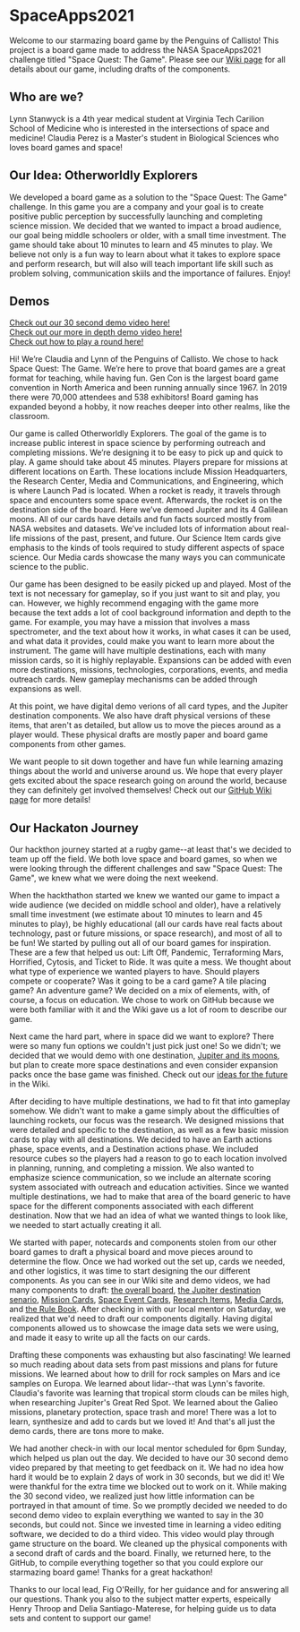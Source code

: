 # SpaceApps2021
Welcome to our starmazing board game by the Penguins of Callisto! This project is a board game made to address the NASA SpaceApps2021 challenge titled "Space Quest: The Game". Please see our [Wiki page](https://github.com/lkstanwyck/SpaceApps2021/wiki) for all details about our game, including drafts of the components.

## Who are we?

Lynn Stanwyck is a 4th year medical student at Virginia Tech Carilion School of Medicine who is interested in the intersections of space and medicine!
Claudia Perez is a Master's student in Biological Sciences who loves board games and space!


## Our Idea: Otherworldly Explorers
We developed a board game as a solution to the "Space Quest: The Game" challenge. In this game you are a company and your goal is to create positive public perception by successfully launching and completing science mission. We decided that we wanted to impact a broad audience, our goal being middle schoolers or older, with a small time investment. The game should take about 10 minutes to learn and 45 minutes to play. We believe not only is a fun way to learn about what it takes to explore space and perform research, but will also will teach important life skill such as problem solving, communication skiils and the importance of failures. Enjoy!


## Demos

[Check out our 30 second demo video here!](https://youtu.be/OQqrTKpcdfU)          
[Check out our more in depth demo video here!](https://youtu.be/ifjC1pgIFUM)          
[Check out how to play a round here!](https://www.youtube.com/watch?v=SqH-uj7kZmo)

Hi! We’re Claudia and Lynn of the Penguins of Callisto. We chose to hack Space Quest: The Game. We’re here to prove that board games are a great format for teaching, while having fun. Gen Con is the largest board game convention in North America and been running annually since 1967. In 2019 there were 70,000 attendees and 538 exhibitors! Board gaming has expanded beyond a hobby, it now reaches deeper into other realms, like the classroom.

Our game is called Otherworldly Explorers. The goal of the game is to increase public interest in space science by performing outreach and completing missions. We’re designing it to be easy to pick up and quick to play. A game should take about 45 minutes. Players prepare for missions at different locations on Earth. These locations include Mission Headquarters, the Research Center, Media and Communications, and Engineering, which is where Launch Pad is located. When a rocket is ready, it travels through space and encounters some space event. Afterwards, the rocket is on the destination side of the board. Here we’ve demoed Jupiter and its 4 Galilean moons. All of our cards have details and fun facts sourced mostly from NASA websites and datasets. We’ve included lots of information about real-life missions of the past, present, and future. Our Science Item cards give emphasis to the kinds of tools required to study different aspects of space science. Our Media cards showcase the many ways you can communicate science to the public.  

Our game has been designed to be easily picked up and played. Most of the text is not necessary for gameplay, so if you just want to sit and play, you can. However, we highly recommend engaging with the game more because the text adds a lot of cool background information and depth to the game. For example, you may have a mission that involves a mass spectrometer, and the text about how it works, in what cases it can be used, and what data it provides, could make you want to learn more about the instrument. The game will have multiple destinations, each with many mission cards, so it is highly replayable. Expansions can be added with even more destinations, missions, technologies, corporations, events, and media outreach cards. New gameplay mechanisms can be added through expansions as well. 

At this point, we have digital demo verions of all card types, and the Jupiter destination components. We also have draft physical versions of these items, that aren't as detailed, but allow us to move the pieces around as a player would. These physical drafts are mostly paper and board game components from other games. 

We want people to sit down together and have fun while learning amazing things about the world and universe around us. We hope that every player gets excited about the space research going on around the world, because they can definitely get involved themselves! Check out our [GitHub Wiki page](https://github.com/lkstanwyck/SpaceApps2021/wiki) for more details!


## Our Hackaton Journey

Our hackthon journey started at a rugby game--at least that's we decided to team up off the field. We both love space and board games, so when we were looking through the different challenges and saw "Space Quest: The Game", we knew what we were doing the next weekend.

When the hackthathon started we knew we wanted our game to impact a wide audience (we decided on middle school and older), have a relatively small time investment (we estimate about 10 minutes to learn and 45 minutes to play), be highly educational (all our cards have real facts about technology, past or future missions, or space research), and most of all to be fun! We started by pulling out all of our board games for inspiration. These are a few that helped us out: Lift Off, Pandemic, Terraforming Mars, Horrified, Cytosis, and Ticket to Ride. It was quite a mess. We thought about what type of experience we wanted players to have. Should players compete or cooperate? Was it going to be a card game? A tile placing game? An adventure game? We decided on a mix of elements, with, of course, a focus on education. We chose to work on GitHub because we were both familiar with it and the Wiki gave us a lot of room to describe our game. 

Next came the hard part, where in space did we want to explore? There were so many fun options we couldn't just pick just one! So we didn't; we decided that we would demo with one destination, [Jupiter and its moons](https://github.com/lkstanwyck/SpaceApps2021/wiki/Destinations), but plan to create more space destinations and even consider expansion packs once the base game was finished. Check out our [ideas for the future](https://github.com/lkstanwyck/SpaceApps2021/wiki/The-Future) in the Wiki. 

After deciding to have multiple destinations, we had to fit that into gameplay somehow. We didn't want to make a game simply about the difficulties of launching rockets, our focus was the research. We designed missions that were detailed and specific to the destination, as well as a few basic mission cards to play with all destinations. We decided to have an Earth actions phase, space events, and a Destination actions phase. We included resource cubes so the players had a reason to go to each location involved in planning, running, and completing a mission. We also wanted to emphasize science communication, so we include an alternate scoring system associated with outreach and education activities. Since we wanted multiple destinations, we had to make that area of the board generic to have space for the different components associated with each different destination. Now that we had an idea of what we wanted things to look like, we needed to start actually creating it all. 

We started with paper, notecards and components stolen from our other board games to draft a physical board and move pieces around to determine the flow. Once we had worked out the set up, cards we needed, and other logistics, it was time to start designing the our different components. As you can see in our Wiki site and demo videos, we had many components to draft: [the overall board](https://github.com/lkstanwyck/SpaceApps2021/wiki), [the Jupiter destination senario](https://github.com/lkstanwyck/SpaceApps2021/wiki/Destinations), [Mission Cards](https://github.com/lkstanwyck/SpaceApps2021/wiki/Missions-Cards), [Space Event Cards](https://github.com/lkstanwyck/SpaceApps2021/wiki/Space-Event-Cards), [Research Items](https://github.com/lkstanwyck/SpaceApps2021/wiki/Research-Item-Cards), [Media Cards](https://github.com/lkstanwyck/SpaceApps2021/wiki/Earth#media-cards), and [the Rule Book](https://github.com/lkstanwyck/SpaceApps2021/wiki/Rule-Book). After checking in with our local mentor on Saturday, we realized that we'd need to draft our components digitally. Having digital components allowed us to showcase the image data sets we were using, and made it easy to write up all the facts on our cards. 

Drafting these components was exhausting but also fascinating! We learned so much reading about data sets from past missions and plans for future missions. We learned about how to drill for rock samples on Mars and ice samples on Europa. We learned about lidar--that was Lynn's favorite. Claudia's favorite was learning that tropical storm clouds can be miles high, when researching Jupiter's Great Red Spot. We learned about the Galieo missions, planetary protection, space trash and more! There was a lot to learn, synthesize and add to cards but we loved it! And that's all just the demo cards, there are tons more to make. 

We had another check-in with our local mentor scheduled for 6pm Sunday, which helped us plan out the day. We decided to have our 30 second demo video prepared by that meeting to get feedback on it.  We had no idea how hard it would be to explain 2 days of work in 30 seconds, but we did it! We were thankful for the extra time we blocked out to work on it. While making the 30 second video, we realized just how little information can be portrayed in that amount of time. So we promptly decided we needed to do second demo video to explain everything we wanted to say in the 30 seconds, but could not. Since we invested time in learning a video editing software, we decided to do a third video. This video would play through game structure on the board. We cleaned up the physical components with a second draft of cards and the board. Finally, we returned here, to the GitHub, to compile everything together so that you could explore our starmazing board game! Thanks for a great hackathon!

Thanks to our local lead, Fig O'Reilly, for her guidance and for answering all our questions. Thank you also to the subject matter experts, espeically Henry Throop and Delia Santiago-Materese, for helping guide us to data sets and content to support our game!




